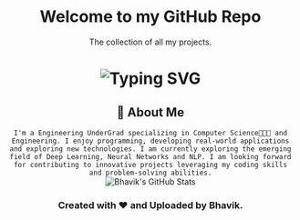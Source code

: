 <div align="center">
<h1>Welcome to my GitHub Repo</h1>
<div align="center">The collection of all my projects.</div>


<div align="center">
    <h1>
        <img src="https://readme-typing-svg.herokuapp.com?font=Merriweather&size=40&duration=3000&color=5DE2E7&center=true&vCenter=true&width=500&lines=Hey..+I'm+Bhavik;This+is..;..my+Github..;" alt="Typing SVG"/>
    </h1>
</div>
<div align="center">
    <h2>🚀 About Me</h2>
    <code>I'm a Engineering UnderGrad specializing in Computer Science🧑🏼‍💻 and Engineering. I enjoy programming, developing real-world applications and exploring new technologies. I am currently exploring the emerging field of Deep Learning, Neural Networks and NLP. I am looking forward for contributing to innovative projects leveraging my coding skills and problem-solving abilities.</code>
</div>
<div align="center">
    <img src="https://github-profile-summary-cards.vercel.app/api/cards/profile-details?username=bhaviknetam&theme=github_dark" alt="Bhavik's GitHub Stats"/>
</div>
<footer align="center">
<h3>Created with ❤️ and Uploaded by Bhavik.</h3>
</footer>
